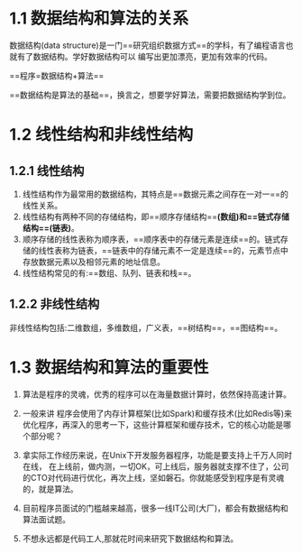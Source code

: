# 1.1 数据结构和算法的关系



数据结构(data structure)是一门==研究组织数据方式==的学科，有了编程语言也就有了数据结构。学好数据结构可以 编写出更加漂亮，更加有效率的代码。

==程序=数据结构+算法==

==数据结构是算法的基础==，换言之，想要学好算法，需要把数据结构学到位。



# 1.2 线性结构和非线性结构

## 1.2.1 线性结构



1. 线性结构作为最常用的数据结构，其特点是==数据元素之间存在一对一==的线性关系。
2. 线性结构有两种不同的存储结构，即==顺序存储结构==**(**数组**)**和==链式存储结构==**(**链表**)**。
3. 顺序存储的线性表称为顺序表，==顺序表中的存储元素是连续==的。链式存储的线性表称为链表，==链表中的存储元素不一定是连续==的，元素节点中存放数据元素以及相邻元素的地址信息。
4. 线性结构常见的有:==数组、队列、链表和栈==。



## 1.2.2 非线性结构



非线性结构包括:二维数组，多维数组，广义表，==树结构==，==图结构==。



# 1.3 数据结构和算法的重要性



1. 算法是程序的灵魂，优秀的程序可以在海量数据计算时，依然保持高速计算。

2. 一般来讲 程序会使用了内存计算框架(比如Spark)和缓存技术(比如Redis等)来优化程序，再深入的思考一下，这些计算框架和缓存技术，它的核心功能是哪个部分呢？

3. 拿实际工作经历来说，在Unix下开发服务器程序，功能是要支持上千万人同时在线， 在上线前，做内测，一切OK，可上线后，服务器就支撑不住了，公司的CTO对代码进行优化，再次上线，坚如磐石。你就能感受到程序是有灵魂的，就是算法。

4. 目前程序员面试的门槛越来越高，很多一线IT公司(大厂)，都会有数据结构和算法面试题。

5. 不想永远都是代码工人,那就花时间来研究下数据结构和算法。

   